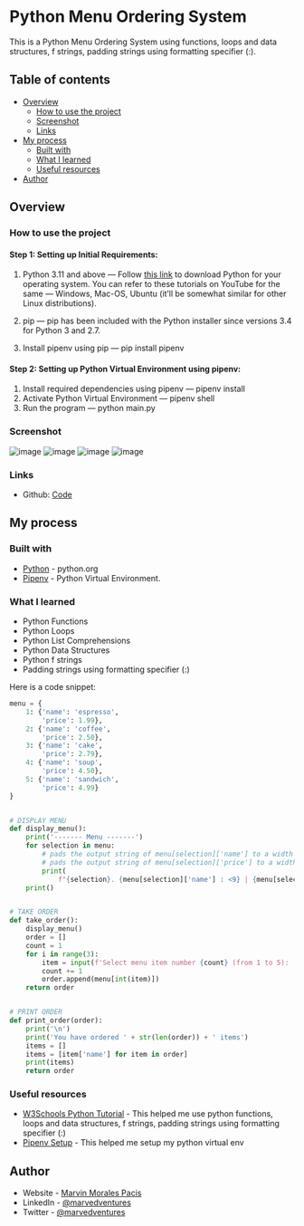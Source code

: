 # Python Menu Ordering System

This is a Python Menu Ordering System using functions, loops and data structures, f strings, padding strings using formatting specifier (:).

## Table of contents

- [Overview](#overview)
  - [How to use the project](#how-to-use-the-project)
  - [Screenshot](#screenshot)
  - [Links](#links)
- [My process](#my-process)
  - [Built with](#built-with)
  - [What I learned](#what-i-learned)
  - [Useful resources](#useful-resources)
- [Author](#author)

## Overview

### How to use the project

#### Step 1: Setting up Initial Requirements:

1. Python 3.11 and above — Follow [this link](https://www.python.org/downloads/) to download Python for your operating system. You can refer to these tutorials on YouTube for the same — Windows, Mac-OS, Ubuntu (it’ll be somewhat similar for other Linux distributions).

2. pip — pip has been included with the Python installer since versions 3.4 for Python 3 and 2.7.

3. Install pipenv using pip — pip install pipenv

#### Step 2: Setting up Python Virtual Environment using pipenv:

1. Install required dependencies using pipenv — pipenv install
2. Activate Python Virtual Environment — pipenv shell
3. Run the program — python main.py

### Screenshot
![image](https://user-images.githubusercontent.com/108392678/236617680-71da136e-c632-45a7-8adf-de149b02a21a.png)
![image](https://user-images.githubusercontent.com/108392678/236617696-b6b86830-e120-4bd9-9caf-38678aa2e715.png)
![image](https://user-images.githubusercontent.com/108392678/236617714-5f8cb0dc-0664-4304-9e2c-1766e175ec93.png)
![image](https://user-images.githubusercontent.com/108392678/236617726-86500877-1f0d-4462-a209-d6c7952bb9eb.png)




### Links

- Github: [Code](https://github.com/marvedventures/python-menu-ordering-system)

## My process

### Built with

- [Python](https://www.python.org/) - python.org
- [Pipenv](https://pipenv.pypa.io/en/latest/) - Python Virtual Environment.

### What I learned

- Python Functions
- Python Loops
- Python List Comprehensions
- Python Data Structures
- Python f strings
- Padding strings using formatting specifier (:)

Here is a code snippet:

```py
menu = {
    1: {'name': 'espresso',
        'price': 1.99},
    2: {'name': 'coffee',
        'price': 2.50},
    3: {'name': 'cake',
        'price': 2.79},
    4: {'name': 'soup',
        'price': 4.50},
    5: {'name': 'sandwich',
        'price': 4.99}
}


# DISPLAY MENU
def display_menu():
    print('------- Menu -------')
    for selection in menu:
        # pads the output string of menu[selection]['name'] to a width of 9 characters, aligning it to the left of that space.
        # pads the output string of menu[selection]['price'] to a width of 5 characters, aligning it to the right of that space.
        print(
            f"{selection}. {menu[selection]['name'] : <9} | {menu[selection]['price'] : >5}")
    print()


# TAKE ORDER
def take_order():
    display_menu()
    order = []
    count = 1
    for i in range(3):
        item = input(f'Select menu item number {count} (from 1 to 5): ')
        count += 1
        order.append(menu[int(item)])
    return order


# PRINT ORDER
def print_order(order):
    print('\n')
    print('You have ordered ' + str(len(order)) + ' items')
    items = []
    items = [item['name'] for item in order]
    print(items)
    return order

```

### Useful resources

- [W3Schools Python Tutorial](https://www.python.org/) - This helped me use python functions, loops and data structures, f strings, padding strings using formatting specifier (:)
- [Pipenv Setup](https://python.plainenglish.io/setting-up-a-basic-django-project-with-pipenv-7c58fa2ec631) - This helped me setup my python virtual env

## Author

- Website - [Marvin Morales Pacis](https://marvin-morales-pacis.vercel.app/)
- LinkedIn - [@marvedventures](https://www.linkedin.com/in/marvedventures/)
- Twitter - [@marvedventures](https://www.twitter.com/marvedventures)
